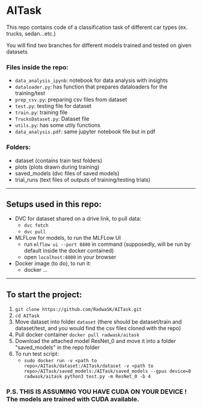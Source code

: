 # AITask
This repo contains code of a classification task of different car types (ex. trucks, sedan...etc.)

You will find two branches for different models trained and tested on given datasets

### Files inside the repo:
* ```data_analysis_ipynb```: notebook for data analysis with insights
* ```dataloader.py```: has function that prepares dataloaders for the training/test
* ```prep_csv.py```: preparing csv files from dataset
* ```test.py```: testing file for dataset
* ```train.py```: training file
* ```TrucksDataset.py```: Dataset file
* ```utils.py```: has some utily functions
* ```data_analysis.pdf```: same jupyter notebook file but in pdf

### Folders:
* dataset (contains train test folders)
* plots (plots drawn during training)
* saved_models (dvc files of saved models)
* trial_runs (text files of outputs of training/testing trials)

---------------------------

## Setups used in this repo:
* DVC for dataset shared on a drive link, to pull data:
  * ```dvc fetch```
  * ```dvc pull```
* MLFLow for models, to run the MLFLow UI
  * run ```mlflow ui --port 8800``` in command (supposedly, will be run by default inside the docker contained)
  * open ```localhost:8800``` in your browser
* Docker image (to do), to run it:
  * docker ...

----------------------

## To start the project:
1. ```git clone https://github.com/RadwaSK/AITask.git```
2. ```cd AITask```
3. Move dataset into folder ```dataset``` (there should be dataset/train and dataset/test, and you would find the csv files cloned with the repo)
4. Pull docker container ```docker pull radwask/aitask```
5. Download the attached model ResNet_0 and move it into a folder "saved_models" in the repo folder
6. To run test script:
   * ```sudo docker run -v <path to repo>/AITask/dataset:/AITask/dataset -v <path to repo>/AITask/saved_models:/AITask/saved_models --gpus device=0 radwask/aitask python3 test.py -m ResNet_0 -b 4```

### P.S. THIS IS ASSUMING YOU HAVE CUDA ON YOUR DEVICE ! The models are trained with CUDA available.

